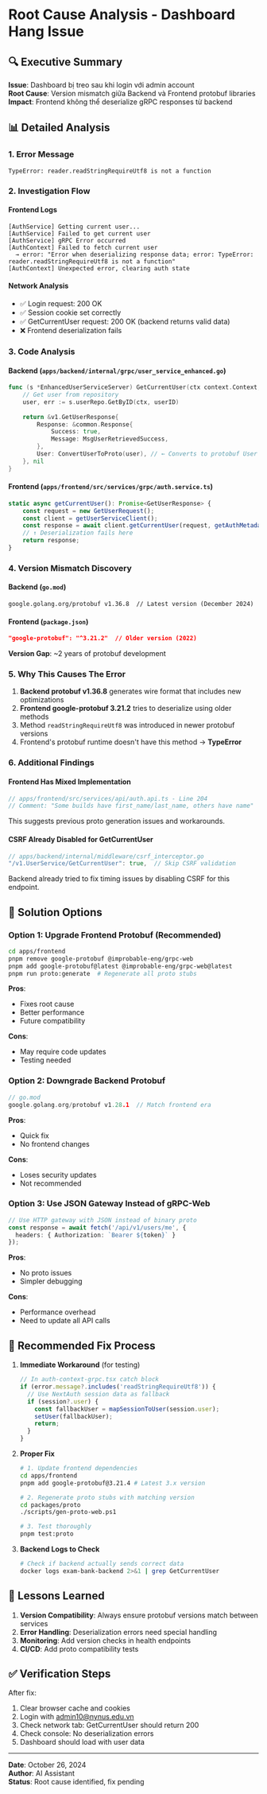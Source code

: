 # Root Cause Analysis - Dashboard Hang Issue

## 🔍 Executive Summary

**Issue**: Dashboard bị treo sau khi login với admin account  
**Root Cause**: Version mismatch giữa Backend và Frontend protobuf libraries  
**Impact**: Frontend không thể deserialize gRPC responses từ backend

## 📊 Detailed Analysis

### 1. Error Message
```
TypeError: reader.readStringRequireUtf8 is not a function
```

### 2. Investigation Flow

#### Frontend Logs
```
[AuthService] Getting current user...
[AuthService] Failed to get current user
[AuthService] gRPC Error occurred
[AuthContext] Failed to fetch current user
  → error: "Error when deserializing response data; error: TypeError: reader.readStringRequireUtf8 is not a function"
[AuthContext] Unexpected error, clearing auth state
```

#### Network Analysis
- ✅ Login request: 200 OK
- ✅ Session cookie set correctly
- ✅ GetCurrentUser request: 200 OK (backend returns valid data)
- ❌ Frontend deserialization fails

### 3. Code Analysis

#### Backend (`apps/backend/internal/grpc/user_service_enhanced.go`)
```go
func (s *EnhancedUserServiceServer) GetCurrentUser(ctx context.Context, req *v1.GetCurrentUserRequest) (*v1.GetUserResponse, error) {
    // Get user from repository
    user, err := s.userRepo.GetByID(ctx, userID)
    
    return &v1.GetUserResponse{
        Response: &common.Response{
            Success: true,
            Message: MsgUserRetrievedSuccess,
        },
        User: ConvertUserToProto(user), // ← Converts to protobuf User
    }, nil
}
```

#### Frontend (`apps/frontend/src/services/grpc/auth.service.ts`)
```typescript
static async getCurrentUser(): Promise<GetUserResponse> {
    const request = new GetUserRequest();
    const client = getUserServiceClient();
    const response = await client.getCurrentUser(request, getAuthMetadata());
    // ↑ Deserialization fails here
    return response;
}
```

### 4. Version Mismatch Discovery

#### Backend (`go.mod`)
```
google.golang.org/protobuf v1.36.8  // Latest version (December 2024)
```

#### Frontend (`package.json`)
```json
"google-protobuf": "^3.21.2"  // Older version (2022)
```

**Version Gap**: ~2 years of protobuf development

### 5. Why This Causes The Error

1. **Backend protobuf v1.36.8** generates wire format that includes new optimizations
2. **Frontend google-protobuf 3.21.2** tries to deserialize using older methods
3. Method `readStringRequireUtf8` was introduced in newer protobuf versions
4. Frontend's protobuf runtime doesn't have this method → **TypeError**

### 6. Additional Findings

#### Frontend Has Mixed Implementation
```typescript
// apps/frontend/src/services/api/auth.api.ts - Line 204
// Comment: "Some builds have first_name/last_name, others have name"
```
This suggests previous proto generation issues and workarounds.

#### CSRF Already Disabled for GetCurrentUser
```go
// apps/backend/internal/middleware/csrf_interceptor.go
"/v1.UserService/GetCurrentUser": true,  // Skip CSRF validation
```
Backend already tried to fix timing issues by disabling CSRF for this endpoint.

## 🔧 Solution Options

### Option 1: Upgrade Frontend Protobuf (Recommended)
```bash
cd apps/frontend
pnpm remove google-protobuf @improbable-eng/grpc-web
pnpm add google-protobuf@latest @improbable-eng/grpc-web@latest
pnpm run proto:generate  # Regenerate all proto stubs
```

**Pros**: 
- Fixes root cause
- Better performance
- Future compatibility

**Cons**:
- May require code updates
- Testing needed

### Option 2: Downgrade Backend Protobuf
```go
// go.mod
google.golang.org/protobuf v1.28.1  // Match frontend era
```

**Pros**:
- Quick fix
- No frontend changes

**Cons**:
- Loses security updates
- Not recommended

### Option 3: Use JSON Gateway Instead of gRPC-Web
```typescript
// Use HTTP gateway with JSON instead of binary proto
const response = await fetch('/api/v1/users/me', {
  headers: { Authorization: `Bearer ${token}` }
});
```

**Pros**:
- No proto issues
- Simpler debugging

**Cons**:
- Performance overhead
- Need to update all API calls

## 🎯 Recommended Fix Process

1. **Immediate Workaround** (for testing)
   ```typescript
   // In auth-context-grpc.tsx catch block
   if (error.message?.includes('readStringRequireUtf8')) {
     // Use NextAuth session data as fallback
     if (session?.user) {
       const fallbackUser = mapSessionToUser(session.user);
       setUser(fallbackUser);
       return;
     }
   }
   ```

2. **Proper Fix**
   ```bash
   # 1. Update frontend dependencies
   cd apps/frontend
   pnpm add google-protobuf@3.21.4 # Latest 3.x version
   
   # 2. Regenerate proto stubs with matching version
   cd packages/proto
   ./scripts/gen-proto-web.ps1
   
   # 3. Test thoroughly
   pnpm test:proto
   ```

3. **Backend Logs to Check**
   ```bash
   # Check if backend actually sends correct data
   docker logs exam-bank-backend 2>&1 | grep GetCurrentUser
   ```

## 📝 Lessons Learned

1. **Version Compatibility**: Always ensure protobuf versions match between services
2. **Error Handling**: Deserialization errors need special handling
3. **Monitoring**: Add version checks in health endpoints
4. **CI/CD**: Add proto compatibility tests

## ✅ Verification Steps

After fix:
1. Clear browser cache and cookies
2. Login with admin10@nynus.edu.vn
3. Check network tab: GetCurrentUser should return 200
4. Check console: No deserialization errors
5. Dashboard should load with user data

---

**Date**: October 26, 2024  
**Author**: AI Assistant  
**Status**: Root cause identified, fix pending
